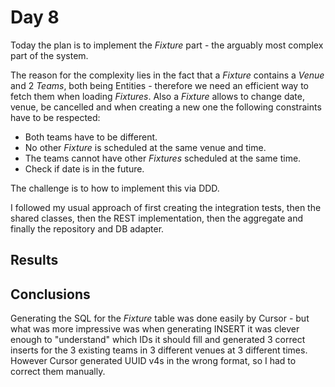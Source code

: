 # Day 8

Today the plan is to implement the *Fixture* part - the arguably most complex part of the system.

The reason for the complexity lies in the fact that a *Fixture* contains a *Venue* and 2 *Teams*, both being Entities - therefore we need an efficient way to fetch them when loading *Fixtures*. 
Also a *Fixture* allows to change date, venue, be cancelled and when creating a new one the following constraints have to be respected:
- Both teams have to be different.
- No other *Fixture* is scheduled at the same venue and time.
- The teams cannot have other *Fixtures* scheduled at the same time.
- Check if date is in the future.

The challenge is to how to implement this via DDD.

I followed my usual approach of first creating the integration tests, then the shared classes, then the REST implementation, then the aggregate and finally the repository and DB adapter.

## Results

## Conclusions

Generating the SQL for the *Fixture* table was done easily by Cursor - but what was more impressive was when generating INSERT it was clever enough to "understand" which IDs it should fill and generated 3 correct inserts for the 3 existing teams in 3 different venues at 3 different times. However Cursor generated UUID v4s in the wrong format, so I had to correct them manually.